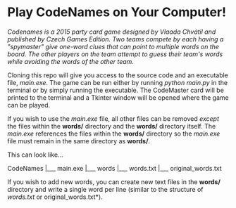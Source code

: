 # Play CodeNames on Your Computer! 

*Codenames is a 2015 party card game designed by Vlaada Chvátil and published by Czech Games Edition. Two teams compete by each having a "spymaster" give one-word clues that can point to multiple words on the board. The other players on the team attempt to guess their team's words while avoiding the words of the other team.*

Cloning this repo will give you access to the source code and an executable file, *main.exe*. The game can be run either by running *python main.py* in the terminal or by simply running the executable. The CodeMaster card will be printed to the terminal and a Tkinter window will be opened where the game can be played.

If you wish to use the *main.exe* file, all other files can be removed *except* the files within the **words/** directory and the **words/** directory itself. The *main.exe* references the files within the **words/** directory so the *main.exe* file must remain in the same directory as **words/**.

This can look like...


CodeNames
    |___ main.exe
    |___ words
            |___ words.txt
            |___ original_words.txt


If you wish to add new words, you can create new text files in the **words/** directory and write a single word per line (similar to the structure of *words.txt* or original_words.txt*).
